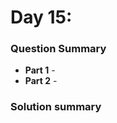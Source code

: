 # Day 15: [](https://adventofcode.com/2022/day/15)

### Question Summary
- **Part 1** - 
- **Part 2** - 

### Solution summary 
